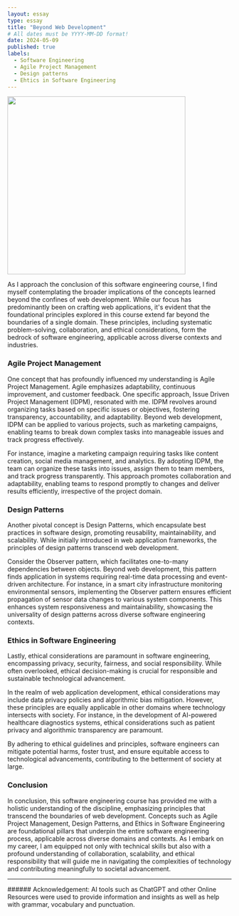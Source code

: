 ```yaml
---
layout: essay
type: essay
title: "Beyond Web Development"
# All dates must be YYYY-MM-DD format!
date: 2024-05-09
published: true
labels:
  - Software Engineering
  - Agile Project Management
  - Design patterns
  - Ehtics in Software Engineering
---
```


<img width="400px" 
     class="rounded mx-auto d-block" 
     src="https://img.freepik.com/premium-vector/word-cloud-background-concept-software-engineering-computer-programming-system-cloud-technology-development-application-management-vector-illustration_616200-4829.jpg" >

As I approach the conclusion of this software engineering course, I find myself contemplating the broader implications of the concepts learned beyond the confines of web development. While our focus has predominantly been on crafting web applications, it's evident that the foundational principles explored in this course extend far beyond the boundaries of a single domain. These principles, including systematic problem-solving, collaboration, and ethical considerations, form the bedrock of software engineering, applicable across diverse contexts and industries.

### Agile Project Management
One concept that has profoundly influenced my understanding is Agile Project Management. Agile emphasizes adaptability, continuous improvement, and customer feedback. One specific approach, Issue Driven Project Management (IDPM), resonated with me. IDPM revolves around organizing tasks based on specific issues or objectives, fostering transparency, accountability, and adaptability. Beyond web development, IDPM can be applied to various projects, such as marketing campaigns, enabling teams to break down complex tasks into manageable issues and track progress effectively.

For instance, imagine a marketing campaign requiring tasks like content creation, social media management, and analytics. By adopting IDPM, the team can organize these tasks into issues, assign them to team members, and track progress transparently. This approach promotes collaboration and adaptability, enabling teams to respond promptly to changes and deliver results efficiently, irrespective of the project domain.

### Design Patterns
Another pivotal concept is Design Patterns, which encapsulate best practices in software design, promoting reusability, maintainability, and scalability. While initially introduced in web application frameworks, the principles of design patterns transcend web development.

Consider the Observer pattern, which facilitates one-to-many dependencies between objects. Beyond web development, this pattern finds application in systems requiring real-time data processing and event-driven architecture. For instance, in a smart city infrastructure monitoring environmental sensors, implementing the Observer pattern ensures efficient propagation of sensor data changes to various system components. This enhances system responsiveness and maintainability, showcasing the universality of design patterns across diverse software engineering contexts.

### Ethics in Software Engineering
Lastly, ethical considerations are paramount in software engineering, encompassing privacy, security, fairness, and social responsibility. While often overlooked, ethical decision-making is crucial for responsible and sustainable technological advancement.

In the realm of web application development, ethical considerations may include data privacy policies and algorithmic bias mitigation. However, these principles are equally applicable in other domains where technology intersects with society. For instance, in the development of AI-powered healthcare diagnostics systems, ethical considerations such as patient privacy and algorithmic transparency are paramount.

By adhering to ethical guidelines and principles, software engineers can mitigate potential harms, foster trust, and ensure equitable access to technological advancements, contributing to the betterment of society at large.

### Conclusion
 In conclusion, this software engineering course has provided me with a holistic understanding of the discipline, emphasizing principles that transcend the boundaries of web development. Concepts such as Agile Project Management, Design Patterns, and Ethics in Software Engineering are foundational pillars that underpin the entire software engineering process, applicable across diverse domains and contexts. As I embark on my career, I am equipped not only with technical skills but also with a profound understanding of collaboration, scalability, and ethical responsibility that will guide me in navigating the complexities of technology and contributing meaningfully to societal advancement.

<hr>
###### Acknowledgement: AI tools such as ChatGPT and other Online Resources were used to provide information and insights as well as help with grammar, vocabulary and punctuation.
